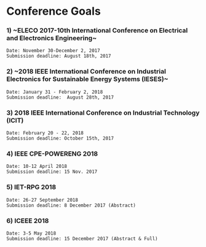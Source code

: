 # Conference Goals

### 1) ~ELECO 2017-10th International Conference on Electrical and Electronics Engineering~  
    Date: November 30-December 2, 2017
    Submission deadline: August 18th, 2017
    
### 2) ~2018 IEEE International Conference on Industrial Electronics for Sustainable Energy Systems (IESES)~
    Date: January 31 - February 2, 2018
    Submission deadline:  August 28th, 2017 
    
### 3) 2018 IEEE International Conference on Industrial Technology (ICIT)
    Date: February 20 - 22, 2018
    Submission deadline: October 15th, 2017
    
### 4) IEEE CPE-POWERENG 2018
    Date: 10-12 April 2018
    Submission deadline: 15 Nov. 2017

### 5) IET-RPG 2018
    Date: 26-27 September 2018
    Submission deadline: 8 December 2017 (Abstract)
    
### 6) ICEEE 2018
    Date: 3-5 May 2018
    Submission deadline: 15 December 2017 (Abstract & Full)
